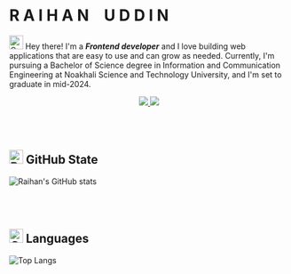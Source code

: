 # **R A I H A N &ensp; U D D I N**


<img
  src="https://raw.githubusercontent.com/Tarikul-Islam-Anik/Animated-Fluent-Emojis/master/Emojis/Hand%20gestures/Waving%20Hand.png"
  alt="Cat with Tears of Joy"
  width="25"
  height="25"
/>
Hey there! I'm a **_Frontend developer_** and I love building web applications that are easy to use and can grow as needed. Currently, I'm pursuing a Bachelor of Science degree in Information and Communication Engineering at Noakhali Science and Technology University, and I'm set to graduate in mid-2024.

<p align="center">
<a href="https://www.linkedin.com/in/raihan-uddin-6681411b2/">
<img src="https://img.shields.io/badge/LinkedIn-%230A66C2?style=for-the-badge&logo=linkedin&logoColor=white&link=https%3A%2F%2Fwww.linkedin.com%2Fin%2Fraihan-uddin-6681411b2%2F">
</a> <a href="https://leetcode.com/Raihan_321/">
<img src="https://img.shields.io/badge/LeetCode-%23262729?style=for-the-badge&logo=leetcode&logoColor=%23FFA116&link=https%3A%2F%2Fleetcode.com%2FRaihan_321%2F"></a>
</p>

<br></br>


<h2><img src="https://raw.githubusercontent.com/Tarikul-Islam-Anik/Telegram-Animated-Emojis/main/Objects/Bar%20Chart.webp" alt="Bar Chart" width="25" height="25"/><strong> GitHub State </strong></h2>

![Raihan's GitHub stats](https://github-readme-stats.vercel.app/api?username=Rai321han&show_icons=true&theme=radical)

<br></br>

<h2><img src="https://raw.githubusercontent.com/Tarikul-Islam-Anik/Telegram-Animated-Emojis/main/Objects/Card%20Index%20Dividers.webp" alt="Card Index Dividers" width="25" height="25" /> Languages</h2>

![Top Langs](https://github-readme-stats.vercel.app/api/top-langs/?username=Rai321han&layout=compact)

